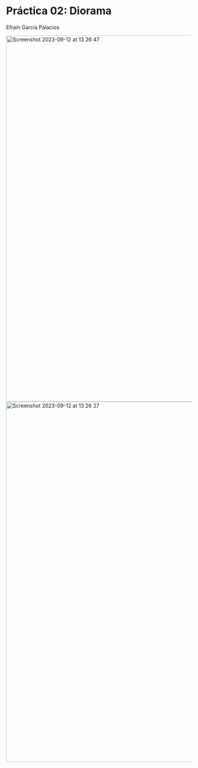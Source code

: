 # Práctica 02: Diorama
Efraín García Palacios

<img width="991" alt="Screenshot 2023-09-12 at 13 26 47" src="https://github.com/pal-ef/com-sim/assets/63682116/9057bb87-487e-4511-a7e4-6085f1f69c33">

<img width="975" alt="Screenshot 2023-09-12 at 13 26 27" src="https://github.com/pal-ef/com-sim/assets/63682116/0d86a672-0405-4bb1-8466-a6e1eeeca599">
